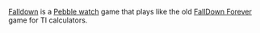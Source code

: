 [Falldown](https://apps.getpebble.com/applications/52b5584420fef47f82000011) is a [Pebble watch](http://getpebble.com/) game that plays like the old [FallDown Forever](http://www.ticalc.org/pub/86/asm/games/fd2.zip) game for TI calculators.

